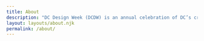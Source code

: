 ```yaml
---
title: About
description: "DC Design Week (DCDW) is an annual celebration of DC’s creative community: an ever-growing body of professionals, makers, and voices working across disciplines. We aspire to foster conversations that will challenge, excite, and promote change. This year, we’re shifting our focus to feature events curated and hosted by our community. Local makers can expect our vision for the future to be pluralistic and our art and design practices to contain a multitude of perspectives and experiences."
layout: layouts/about.njk
permalink: /about/
---
```

